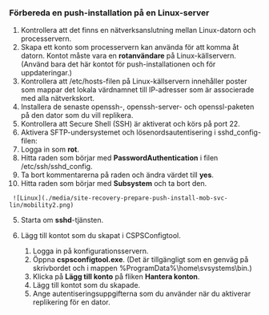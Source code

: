 ### <a name="prepare-for-a-push-installation-on-a-linux-server"></a>Förbereda en push-installation på en Linux-server

1. Kontrollera att det finns en nätverksanslutning mellan Linux-datorn och processervern.
2. Skapa ett konto som processervern kan använda för att komma åt datorn. Kontot måste vara en **rotanvändare** på Linux-källservern. (Använd bara det här kontot för push-installationen och för uppdateringar.)
3. Kontrollera att /etc/hosts-filen på Linux-källservern innehåller poster som mappar det lokala värdnamnet till IP-adresser som är associerade med alla nätverkskort.
4. Installera de senaste openssh-, openssh-server- och openssl-paketen på den dator som du vill replikera.
5. Kontrollera att Secure Shell (SSH) är aktiverat och körs på port 22.
6. Aktivera SFTP-undersystemet och lösenordsautentisering i sshd_config-filen:
  1.  Logga in som **rot**.
  2.  Hitta raden som börjar med **PasswordAuthentication** i filen /etc/ssh/sshd_config.
  3.  Ta bort kommentarerna på raden och ändra värdet till **yes**.
  4.  Hitta raden som börjar med **Subsystem** och ta bort den.

     ![Linux](./media/site-recovery-prepare-push-install-mob-svc-lin/mobility2.png)
  5. Starta om **sshd**-tjänsten.

7. Lägg till kontot som du skapat i CSPSConfigtool.
    1.  Logga in på konfigurationsservern.
    2.  Öppna **cspsconfigtool.exe**. (Det är tillgängligt som en genväg på skrivbordet och i mappen %ProgramData%\home\svsystems\bin.)
    3.  Klicka på **Lägg till konto** på fliken **Hantera konton**.
    4.  Lägg till kontot som du skapade. 
    5.  Ange autentiseringsuppgifterna som du använder när du aktiverar replikering för en dator.
